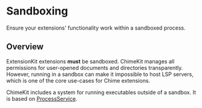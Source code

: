 # Sandboxing

Ensure your extensions' functionality work within a sandboxed process.

## Overview

ExtensionKit extensions **must** be sandboxed. ChimeKit manages all permissions for user-opened documents and directories transparently. However, running in a sandbox can make it impossible to host LSP servers, which is one of the core use-cases for Chime extensions.

ChimeKit includes a system for running executables outside of a sandbox. It is based on [ProcessService](https://github.com/ChimeHQ/ProcessService).
